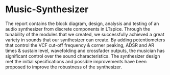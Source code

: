 # Music-Synthesizer
The report contains the block diagram, design, analysis and testing of an audio synthesizer from discrete components in LTspice.
Through the tunability of the modules that we created, we successfully achieved a great
variety in sounds that our synthesizer can create. By adding potentiometers that control the VCF
cut-off frequency & corner peaking, ADSR and AR times & sustain level, wavefolding and
crossfader outputs, the musician has significant control over the sound characteristics. The
synthesizer design met the initial specifications and possible improvements have been
proposed to improve the robustness of the synthesizer.
